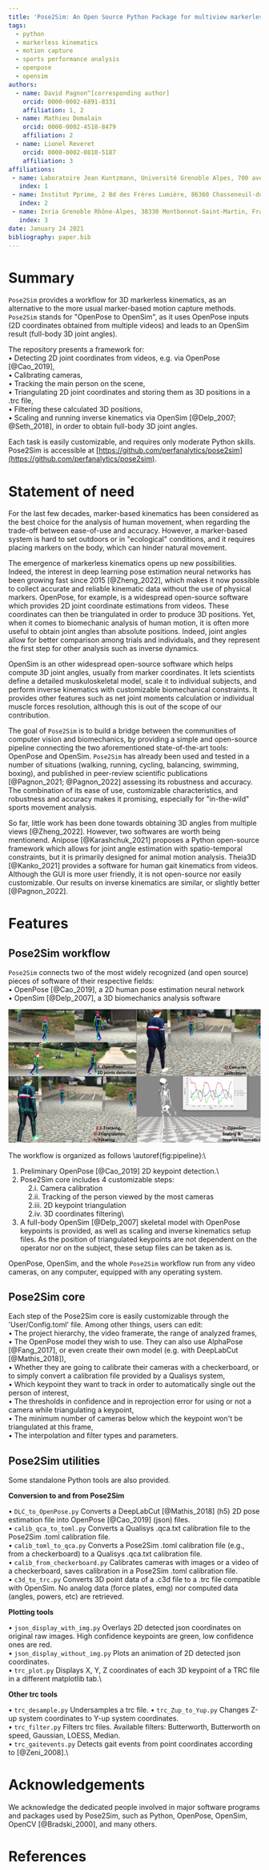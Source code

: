 ```yaml
---
title: 'Pose2Sim: An Open Source Python Package for multiview markerless kinematics'
tags:
  - python
  - markerless kinematics
  - motion capture
  - sports performance analysis
  - openpose
  - opensim
authors:
  - name: David Pagnon^[corresponding author] 
    orcid: 0000-0002-6891-8331
    affiliation: 1, 2
  - name: Mathieu Domalain
    orcid: 0000-0002-4518-8479
    affiliation: 2
  - name: Lionel Reveret
    orcid: 0000-0002-0810-5187
    affiliation: 3
affiliations:
 - name: Laboratoire Jean Kuntzmann, Université Grenoble Alpes, 700 avenue Centrale, 38400 Saint Martin d’Hères, France
   index: 1
 - name: Institut Pprime, 2 Bd des Frères Lumière, 86360 Chasseneuil-du-Poitou, France
   index: 2
 - name: Inria Grenoble Rhône-Alpes, 38330 Montbonnot-Saint-Martin, France
   index: 3
date: January 24 2021
bibliography: paper.bib
---
```


# Summary

`Pose2Sim` provides a workflow for 3D markerless kinematics, as an alternative to the more usual marker-based motion capture methods.\
`Pose2Sim` stands for "OpenPose to OpenSim", as it uses OpenPose inputs (2D coordinates obtained from multiple videos) and leads to an OpenSim result (full-body 3D joint angles). 

The repository presents a framework for:\
• Detecting 2D joint coordinates from videos, e.g. via OpenPose [@Cao_2019], \
• Calibrating cameras, \
• Tracking the main person on the scene, \
• Triangulating 2D joint coordinates and storing them as 3D positions in a .trc file, \
• Filtering these calculated 3D positions, \
• Scaling and running inverse kinematics via OpenSim [@Delp_2007; @Seth_2018], in order to obtain full-body 3D joint angles.

Each task is easily customizable, and requires only moderate Python skills. Pose2Sim is accessible at [https://github.com/perfanalytics/pose2sim](https://github.com/perfanalytics/pose2sim). 

# Statement of need

For the last few decades, marker-based kinematics has been considered as the best choice for the analysis of human movement, when regarding the trade-off between ease-of-use and accuracy. However, a marker-based system is hard to set outdoors or in "ecological" conditions, and it requires placing markers on the body, which can hinder natural movement. 

The emergence of markerless kinematics opens up new possibilities. Indeed, the interest in deep learning pose estimation neural networks has been growing fast since 2015 [@Zheng_2022], which makes it now possible to collect accurate and reliable kinematic data without the use of physical markers. OpenPose, for example, is a widespread open-source software which provides 2D joint coordinate estimations from videos. These coordinates can then be triangulated in order to produce 3D positions. Yet, when it comes to biomechanic analysis of human motion, it is often more useful to obtain joint angles than absolute positions. Indeed, joint angles allow for better comparison among trials and individuals, and they represent the first step for other analysis such as inverse dynamics. 

OpenSim is an other widespread open-source software which helps compute 3D joint angles, usually from marker coordinates. It lets scientists define a detailed muskuloskeletal model, scale it to individual subjects, and perform inverse kinematics with customizable biomechanical constraints. It provides other features such as net joint moments calculation or individual muscle forces resolution, although this is out of the scope of our contribution.

The goal of `Pose2Sim` is to build a bridge between the communities of computer vision and biomechanics, by providing a simple and open-source pipeline connecting the two aforementioned state-of-the-art tools: OpenPose and OpenSim. 
`Pose2Sim` has already been used and tested in a number of situations (walking, running, cycling, balancing, swimming, boxing), and published in peer-review scientific publications [@Pagnon_2021; @Pagnon_2022] assessing its robustness and accuracy. The combination of its ease of use, customizable characteristics, and robustness and accuracy makes it promising, especially for "in-the-wild" sports movement analysis.

So far, little work has been done towards obtaining 3D angles from multiple views [@Zheng_2022]. However, two softwares are worth being mentionend. Anipose [@Karashchuk_2021] proposes a Python open-source framework which allows for joint angle estimation with spatio-temporal constraints, but it is primarily designed for animal motion analysis. Theia3D [@Kanko_2021] provides a software for human gait kinematics from videos. Although the GUI is more user friendly, it is not open-source nor easily customizable. Our results on inverse kinematics are similar, or slightly better [@Pagnon_2022]. 

# Features
## Pose2Sim workflow

`Pose2Sim` connects two of the most widely recognized (and open source) pieces of software of their respective fields:\
• OpenPose [@Cao_2019], a 2D human pose estimation neural network\
• OpenSim [@Delp_2007], a 3D biomechanics analysis software

![Pose2Sim full pipeline: (1) OpenPose 2D joint detection; (2i) Camera calibration; (2ii–iv) Tracking the person of interest, Triangulating his coordinates, and Filtering them; (3) Constraining the 3D coordinates to a physically consistent OpenSim skeletal model.\label{fig:pipeline}](Pipeline.png)

The workflow is organized as follows \autoref{fig:pipeline}:\
1. Preliminary OpenPose [@Cao_2019] 2D keypoint detection.\
2. Pose2Sim core includes 4 customizable steps:\
&nbsp;&nbsp;&nbsp;&nbsp;2.i. Camera calibration\
&nbsp;&nbsp;&nbsp;&nbsp;2.ii. Tracking of the person viewed by the most cameras\
&nbsp;&nbsp;&nbsp;&nbsp;2.iii. 2D keypoint triangulation\
&nbsp;&nbsp;&nbsp;&nbsp;2.iv. 3D coordinates filtering\
3. A full-body OpenSim [@Delp_2007] skeletal model with OpenPose keypoints is provided, as well as scaling and inverse kinematics setup files. As the position of triangulated keypoints are not dependent on the operator nor on the subject, these setup files can be taken as is.

OpenPose, OpenSim, and the whole `Pose2Sim` workflow run from any video cameras, on any computer, equipped with any operating system. 


## Pose2Sim core
Each step of the Pose2Sim core is easily customizable through the 'User/Config.toml' file. Among other things, users can edit:\
• The project hierarchy, the video framerate, the range of analyzed frames,\
• The OpenPose model they wish to use. They can also use AlphaPose [@Fang_2017], or even create their own model (e.g. with DeepLabCut [@Mathis_2018]),\
• Whether they are going to calibrate their cameras with a checkerboard, or to simply convert a calibration file provided by a Qualisys system,\
• Which keypoint they want to track in order to automatically single out the person of interest,\
• The thresholds in confidence and in reprojection error for using or not a camera while triangulating a keypoint,\
• The minimum number of cameras below which the keypoint won't be triangulated at this frame,\
• The interpolation and filter types and parameters.

## Pose2Sim utilities
Some standalone Python tools are also provided.

**Conversion to and from Pose2Sim** 

• `DLC_to_OpenPose.py`
Converts a DeepLabCut [@Mathis_2018] (h5) 2D pose estimation file into OpenPose [@Cao_2019] (json) files.\
• `calib_qca_to_toml.py`
Converts a Qualisys .qca.txt calibration file to the Pose2Sim .toml calibration file.\
• `calib_toml_to_qca.py`
Converts a Pose2Sim .toml calibration file (e.g., from a checkerboard) to a Qualisys .qca.txt calibration file.\
• `calib_from_checkerboard.py`
Calibrates cameras with images or a video of a checkerboard, saves calibration in a Pose2Sim .toml calibration file.\
• `c3d_to_trc.py`
Converts 3D point data of a .c3d file to a .trc file compatible with OpenSim. No analog data (force plates, emg) nor computed data (angles, powers, etc) are retrieved.


**Plotting tools**

• `json_display_with_img.py` 
Overlays 2D detected json coordinates on original raw images. High confidence keypoints are green, low confidence ones are red.\
• `json_display_without_img.py`
Plots an animation of 2D detected json coordinates.\
• `trc_plot.py`
Displays X, Y, Z coordinates of each 3D keypoint of a TRC file in a different matplotlib tab.\


**Other trc tools**

• `trc_desample.py`
Undersamples a trc file.
• `trc_Zup_to_Yup.py`
Changes Z-up system coordinates to Y-up system coordinates.\
• `trc_filter.py`
Filters trc files. Available filters: Butterworth, Butterworth on speed, Gaussian, LOESS, Median.\
• `trc_gaitevents.py`
Detects gait events from point coordinates according to [@Zeni_2008].\

# Acknowledgements

We acknowledge the dedicated people involved in major software programs and packages used by Pose2Sim, such as Python, OpenPose, OpenSim, OpenCV [@Bradski_2000], and many others. 

# References
